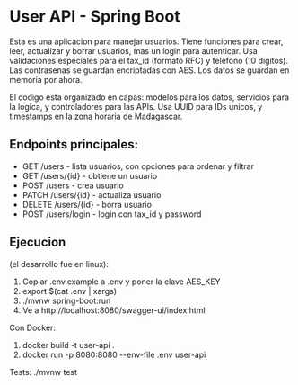 # User API - Spring Boot

Esta es una aplicacion para manejar usuarios. Tiene funciones para crear, leer, actualizar y borrar usuarios, mas un login para autenticar. Usa validaciones especiales para el tax_id (formato RFC) y telefono (10 digitos). Las contrasenas se guardan encriptadas con AES. Los datos se guardan en memoria por ahora.

El codigo esta organizado en capas: modelos para los datos, servicios para la logica, y controladores para las APIs. Usa UUID para IDs unicos, y timestamps en la zona horaria de Madagascar.

## Endpoints principales:
- GET /users - lista usuarios, con opciones para ordenar y filtrar
- GET /users/{id} - obtiene un usuario
- POST /users - crea usuario
- PATCH /users/{id} - actualiza usuario
- DELETE /users/{id} - borra usuario
- POST /users/login - login con tax_id y password

## Ejecucion
(el desarrollo fue en linux):
1. Copiar .env.example a .env y poner la clave AES_KEY
2. export $(cat .env | xargs)
3. ./mvnw spring-boot:run
4. Ve a http://localhost:8080/swagger-ui/index.html

Con Docker:
1. docker build -t user-api .
2. docker run -p 8080:8080 --env-file .env user-api

Tests: ./mvnw test